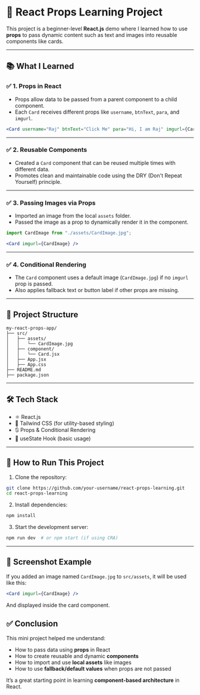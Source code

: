 # 🚀 React Props Learning Project

This project is a beginner-level **React.js** demo where I learned how to use **props** to pass dynamic content such as text and images into reusable components like cards.

---

## 📚 What I Learned

### ✅ 1. Props in React
- Props allow data to be passed from a parent component to a child component.
- Each `Card` receives different props like `username`, `btnText`, `para`, and `imgurl`.

```jsx
<Card username="Raj" btnText="Click Me" para="Hi, I am Raj" imgurl={CardImage} />
```

---

### ✅ 2. Reusable Components
- Created a `Card` component that can be reused multiple times with different data.
- Promotes clean and maintainable code using the DRY (Don't Repeat Yourself) principle.

---

### ✅ 3. Passing Images via Props
- Imported an image from the local `assets` folder.
- Passed the image as a prop to dynamically render it in the component.

```jsx
import CardImage from "./assets/CardImage.jpg";

<Card imgurl={CardImage} />
```

---

### ✅ 4. Conditional Rendering
- The `Card` component uses a default image (`CardImage.jpg`) if no `imgurl` prop is passed.
- Also applies fallback text or button label if other props are missing.

---

## 📁 Project Structure

```
my-react-props-app/
├── src/
│   ├── assets/
│   │   └── CardImage.jpg
│   ├── component/
│   │   └── Card.jsx
│   ├── App.jsx
│   ├── App.css
├── README.md
├── package.json
```

---

## 🛠 Tech Stack

- ⚛️ React.js
- 💅 Tailwind CSS (for utility-based styling)
- 🔃 Props & Conditional Rendering
- 🧠 useState Hook (basic usage)

---

## 🚀 How to Run This Project

1. Clone the repository:

```bash
git clone https://github.com/your-username/react-props-learning.git
cd react-props-learning
```

2. Install dependencies:

```bash
npm install
```

3. Start the development server:

```bash
npm run dev  # or npm start (if using CRA)
```

---

## 📸 Screenshot Example

If you added an image named `CardImage.jpg` to `src/assets`, it will be used like this:

```jsx
<Card imgurl={CardImage} />
```

And displayed inside the card component.



## ✅ Conclusion

This mini project helped me understand:

- How to pass data using **props** in React
- How to create reusable and dynamic **components**
- How to import and use **local assets** like images
- How to use **fallback/default values** when props are not passed

It’s a great starting point in learning **component-based architecture** in React.

